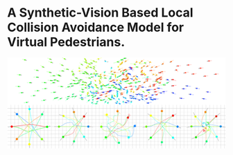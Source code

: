 # A Synthetic-Vision Based Local Collision Avoidance Model for Virtual Pedestrians.

![teaser](Assets/Textures/teaser.png?raw=true)
